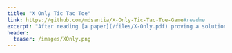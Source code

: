 ```yaml
---
title: "X Only Tic Tac Toe"
link: https://github.com/mdsantia/X-Only-Tic-Tac-Toe-Game#readme
excerpt: "After reading [a paper](/files/X-Only.pdf) proving a solution to novel Tic Tac Toe Game, I decided to do my first coding project about it."
header:
  teaser: /images/XOnly.png
---
```

